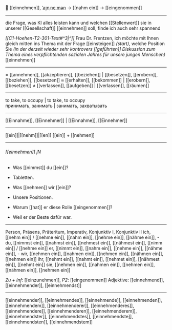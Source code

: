 
🤝 [[einnehmen]], [ˈaɪ̯nˌneːmən](https://youglish.com/pronounce/einnehmen/german) → [[nahm ein]] → [[eingenommen]]

---
die Frage, was KI alles leisten kann und welchen [[Stellenwert]] sie in unserer [[Gesellschaft]] [[einnehmen]] soll, finde ich auch sehr spannend

*[[C1-Hoehen-T2-301-Text#^3|^]]* Frau Dr. Frentzen, ich möchte mit Ihnen gleich mitten ins Thema mit der Frage [[einsteigen]] *(start)*, welche Position Sie *(in der derzeit wieder sehr kontrovers [[geführten]] Diskussion zum Thema eines verpflichtenden sozialen Jahres für unsere jungen Menschen)* [[einnehmen]]


---
= [[annehmen]], [[akzeptieren]], [[beziehen]] | [[besetzen]], [[erobern]], [[beziehen]], [[besetzen]]
≈ [[erhalten]], [[bekommen]] | [[erobern]], [[besetzen]]
≠ [[verlassen]], [[aufgeben]] | [[verlassen]], [[räumen]]

---
to take, to occupy | to take, to occupy  
принимать, занимать | занимать, захватывать

---
[[Einnahme]], [[Einnehmer]] | [[Einnahme]], [[Einnehmer]]

---
[[ein]]|[[nehm]]|[[en]]
[[ein]] + [[nehmen]]


---
###### [[einnehmen]] jN
- Was [[nimmst]] du [[ein]]?
- Tabletten.

- Was [[nehmen]] wir [[ein]]?
- Unsere Positionen.

- Warum [[hat]] er diese Rolle [[eingenommen]]?
- Weil er der Beste dafür war.

---
Person, Präsens, Präteritum, Imperativ, Konjunktiv I, Konjunktiv II
ich, [[nehm ein]] / [[nehme ein]], [[nahm ein]], [[nehme ein]], [[nähme ein]], -
du, [[nimmst ein]], [[nahmst ein]], [[nehmest ein]], [[nähmest ein]], [[nimm ein]] / [[nehme ein]]
er, [[nimmt ein]], [[nahm ein]], [[nehme ein]], [[nähme ein]], -
wir, [[nehmen ein]], [[nahmen ein]], [[nehmen ein]], [[nähmen ein]], [[nehmen ein]]
ihr, [[nehmt ein]], [[nahmt ein]], [[nehmet ein]], [[nähmest ein]], [[nehmt ein]]
sie, [[nehmen ein]], [[nahmen ein]], [[nehmen ein]], [[nähmen ein]], [[nehmen ein]]

*Zu + Inf*: [[einzunehmen]], *P2*: [[eingenommen]]
Adjektive: [[einnehmend]], [[einnehmender]], [[einnehmendst]]

---
[[einnehmender]], [[einnehmendes]], [[einnehmende]], [[einnehmenden]], [[einnehmendem]], [[einnehmenderer]], [[einnehmenderes]], [[einnehmendere]], [[einnehmenderen]], [[einnehmenderem]], [[einnehmendster]], [[einnehmendstes]], [[einnehmendste]], [[einnehmendsten]], [[einnehmendstem]]